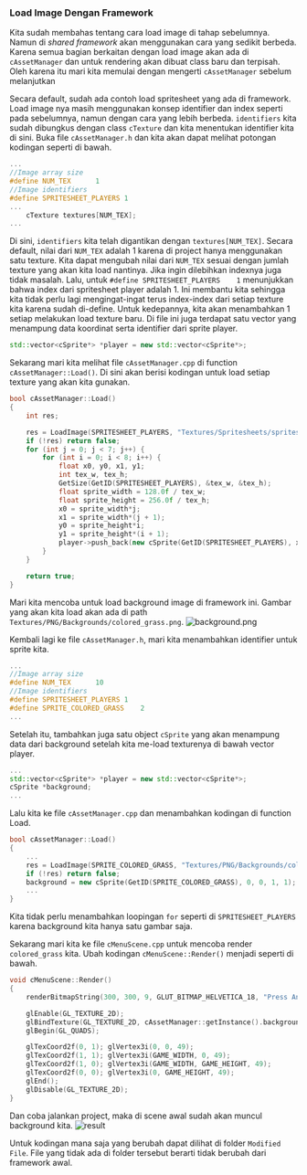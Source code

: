 ### Load Image Dengan Framework

Kita sudah membahas tentang cara load image di tahap sebelumnya. Namun di _shared framework_ akan menggunakan cara yang sedikit berbeda. Karena semua bagian berkaitan dengan load image akan ada di `cAssetManager` dan untuk rendering akan dibuat class baru dan terpisah. Oleh karena itu mari kita memulai dengan mengerti `cAssetManager` sebelum melanjutkan

Secara default, sudah ada contoh load spritesheet yang ada di framework. Load image nya masih menggunakan konsep identifier dan index seperti pada sebelumnya, namun dengan cara yang lebih berbeda. `identifiers` kita sudah dibungkus dengan class `cTexture` dan kita menentukan identifier kita di sini. Buka file `cAssetManager.h` dan kita akan dapat melihat potongan kodingan seperti di bawah.
```cpp
...
//Image array size
#define NUM_TEX		 1
//Image identifiers
#define SPRITESHEET_PLAYERS	1
...
	cTexture textures[NUM_TEX];
...
```

Di sini, `identifiers` kita telah digantikan dengan `textures[NUM_TEX]`. Secara default, nilai dari `NUM_TEX` adalah 1 karena di project hanya menggunakan satu texture. Kita dapat mengubah nilai dari `NUM_TEX` sesuai dengan jumlah texture yang akan kita load nantinya. Jika ingin dilebihkan indexnya juga tidak masalah.
Lalu, untuk `#define SPRITESHEET_PLAYERS	1` menunjukkan bahwa index dari spritesheet player adalah 1. Ini membantu kita sehingga kita tidak perlu lagi mengingat-ingat terus index-index dari setiap texture kita karena sudah di-define. Untuk kedepannya,  kita akan menambahkan 1 setiap melakukan load texture baru.
Di file ini juga terdapat satu vector yang menampung data koordinat serta identifier dari sprite player.
```cpp
std::vector<cSprite*> *player = new std::vector<cSprite*>;
```

Sekarang mari kita melihat file `cAssetManager.cpp` di function `cAssetManager::Load()`. Di sini akan berisi kodingan untuk load setiap texture yang akan kita gunakan.
```cpp
bool cAssetManager::Load()
{
	int res;

	res = LoadImage(SPRITESHEET_PLAYERS, "Textures/Spritesheets/spritesheet_players.png", GL_RGBA);
	if (!res) return false;
	for (int j = 0; j < 7; j++) {
		for (int i = 0; i < 8; i++) {
			float x0, y0, x1, y1;
			int tex_w, tex_h;
			GetSize(GetID(SPRITESHEET_PLAYERS), &tex_w, &tex_h);
			float sprite_width = 128.0f / tex_w;
			float sprite_height = 256.0f / tex_h;
			x0 = sprite_width*j;
			x1 = sprite_width*(j + 1);
			y0 = sprite_height*i;
			y1 = sprite_height*(i + 1);
			player->push_back(new cSprite(GetID(SPRITESHEET_PLAYERS), x0, y0, x1, y1));
		}
	}

	return true;
}
```

Mari kita mencoba untuk load background image di framework ini. Gambar yang akan kita load akan ada di path `Textures/PNG/Backgrounds/colored_grass.png`.
![background.png][background.png]

Kembali lagi ke file `cAssetManager.h`, mari kita menambahkan identifier untuk sprite kita.
```cpp
...
//Image array size
#define NUM_TEX		 10
//Image identifiers
#define SPRITESHEET_PLAYERS	1
#define SPRITE_COLORED_GRASS	2
...
```
Setelah itu, tambahkan juga satu object `cSprite` yang akan menampung data dari background setelah kita me-load texturenya di bawah vector player.
```cpp
...
std::vector<cSprite*> *player = new std::vector<cSprite*>;
cSprite *background;
...
```
Lalu kita ke file `cAssetManager.cpp` dan menambahkan kodingan di function Load.
```cpp
bool cAssetManager::Load()
{
	...
	res = LoadImage(SPRITE_COLORED_GRASS, "Textures/PNG/Backgrounds/colored_grass.png", GL_RGBA);
	if (!res) return false;
	background = new cSprite(GetID(SPRITE_COLORED_GRASS), 0, 0, 1, 1);
	...
}
```
Kita tidak perlu menambahkan loopingan `for` seperti di `SPRITESHEET_PLAYERS` karena background kita hanya satu gambar saja.

Sekarang mari kita ke file `cMenuScene.cpp` untuk mencoba render `colored_grass` kita. Ubah kodingan `cMenuScene::Render()` menjadi seperti di bawah.
```cpp
void cMenuScene::Render()
{
	renderBitmapString(300, 300, 9, GLUT_BITMAP_HELVETICA_18, "Press Any Key To Continue", 1, 0, 0);

	glEnable(GL_TEXTURE_2D);
	glBindTexture(GL_TEXTURE_2D, cAssetManager::getInstance().background->Texture());
	glBegin(GL_QUADS);

	glTexCoord2f(0, 1);	glVertex3i(0, 0, 49);
	glTexCoord2f(1, 1);	glVertex3i(GAME_WIDTH, 0, 49);
	glTexCoord2f(1, 0);	glVertex3i(GAME_WIDTH, GAME_HEIGHT, 49);
	glTexCoord2f(0, 0);	glVertex3i(0, GAME_HEIGHT, 49);
	glEnd();
	glDisable(GL_TEXTURE_2D);
}
```
Dan coba jalankan project, maka di scene awal sudah akan muncul background kita.
![result][result.png]

Untuk kodingan mana saja yang berubah dapat dilihat di folder `Modified File`. File yang tidak ada di folder tersebut berarti tidak berubah dari framework awal.

[background.png]: https://i.ibb.co/2FWf15j/background.png
[result.png]: https://i.ibb.co/74vTpbv/background.png
